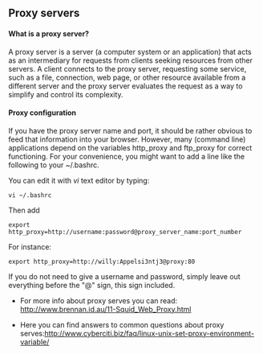 ## Proxy servers



#### What is a proxy server?

A proxy server is a server (a computer system or an application) that acts as an intermediary for requests from clients seeking resources from other servers. A client connects to the proxy server, requesting some service, such as a file, connection, web page, or other resource available from a different server and the proxy server evaluates the request as a way to simplify and control its complexity.


#### Proxy configuration

If you have the proxy server name and port, it should be rather obvious to feed that information into your browser. However, many (command line) applications depend on the variables http_proxy and ftp_proxy for correct functioning. For your convenience, you might want to add a line like the following to your ~/.bashrc.

You can edit it with *vi* text editor by typing:

```
vi ~/.bashrc
```
Then add
```
export http_proxy=http://username:password@proxy_server_name:port_number
```

For instance:
```
export http_proxy=http://willy:Appelsi3ntj3@proxy:80
```

If you do not need to give a username and password, simply leave out everything before the "@" sign, this sign included.

- For more info about proxy serves you can read: http://www.brennan.id.au/11-Squid_Web_Proxy.html

- Here you can find answers to common questions about proxy serves:http://www.cyberciti.biz/faq/linux-unix-set-proxy-environment-variable/


